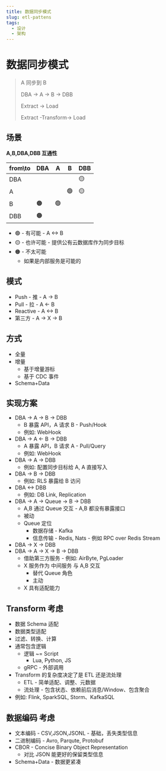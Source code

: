```yaml
---
title: 数据同步模式
slug: etl-pattens
tags:
  - 设计
  - 架构
---
```


# 数据同步模式

> A 同步到 B
>
> DBA -> A -> B -> DBB
>
> Extract -> Load
>
> Extract -Transform-> Load

<!-- more -->

## 场景

**A,B,DBA,DBB 互通性**

| from\to | DBA | A   | B   | DBB |
| ------- | --- | --- | --- | --- |
| DBA     |     |     |     | 🟡  |
| A       |     |     | 🟢  | 🟡  |
| B       | 🟠  | 🟢  |     |     |
| DBB     | 🟠  |     |     |     |

- 🟢 - 有可能 - A <-> B
- 🟡 - 也许可能 - 提供公有云数据库作为同步目标
- 🟠 - 不太可能
  - 如果是内部服务是可能的

## 模式

- Push - 推 - A -> B
- Pull - 拉 - A <- B
- Reactive - A <-> B
- 第三方 - A -> X -> B

## 方式

- 全量
- 增量
  - 基于增量游标
  - 基于 CDC 事件
- Schema+Data

## 实现方案

- DBA -> A -> B -> DBB
  - B 暴露 API，A 请求 B - Push/Hook
  - 例如: WebHook
- DBA -> A <- B -> DBB
  - A 暴露 API，B 请求 A - Pull/Query
  - 例如: WebHook
- DBA -> A -> DBB
  - 例如: 配置同步目标给 A, A 直接写入
- DBA -> B -> DBB
  - 例如: RLS 暴露给 B 访问
- DBA <-> DBB
  - 例如: DB Link, Replication
- DBA -> A -> Queue -> B -> DBB
  - A,B 通过 Queue 交互 - A,B 都没有暴露接口
  - 被动
  - Queue 定位
    - 数据存储 - Kafka
    - 信息传输 - Redis, Nats - 例如 RPC over Redis Stream
- DBA -> X -> DBB
- DBA -> A -> X -> B -> DBB
  - 借助第三方服务 - 例如: AirByte, PgLoader
  - X 服务作为 中间服务 与 A,B 交互
    - 替代 Queue 角色
    - 主动
  - X 具有适配能力

## Transform 考虑

- 数据 Schema 适配
- 数据类型适配
- 过滤、转换、计算
- 通常包含逻辑
  - 逻辑 ~= Script
    - Lua, Python, JS
  - gRPC - 外部调用
- Transform 的复杂度决定了是 ETL 还是流处理
  - ETL - 简单适配、调整、元数据
  - 流处理 - 包含状态、依赖前后消息/Window、包含聚合
- 例如: Flink, SparkSQL, Storm、KafkaSQL

## 数据编码 考虑

- 文本编码 - CSV,JSON,JSONL - 基础，丢失类型信息
- 二进制编码 - Avro, Parqute, Protobuf
- CBOR - Concise Binary Object Representation
  - 对比 JSON 能更好的保留类型信息
- Schema+Data - 数据更紧凑

